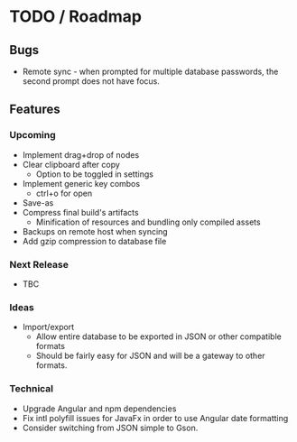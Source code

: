 # TODO / Roadmap

## Bugs
- Remote sync - when prompted for multiple database passwords, the second prompt does not have focus.

## Features
### Upcoming
- Implement drag+drop of nodes
- Clear clipboard after copy
  - Option to be toggled in settings
- Implement generic key combos
  - ctrl+o for open
- Save-as
- Compress final build's artifacts
  - Minification of resources and bundling only compiled assets
- Backups on remote host when syncing
- Add gzip compression to database file

### Next Release
- TBC

### Ideas
- Import/export
  - Allow entire database to be exported in JSON or other compatible formats
  - Should be fairly easy for JSON and will be a gateway to other formats.

### Technical
- Upgrade Angular and npm dependencies
- Fix intl polyfill issues for JavaFx in order to use Angular date formatting
- Consider switching from JSON simple to Gson.
